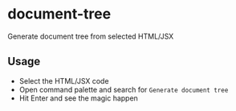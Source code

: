 # document-tree

Generate document tree from selected HTML/JSX

## Usage

- Select the HTML/JSX code
- Open command palette and search for `Generate document tree`
- Hit Enter and see the magic happen